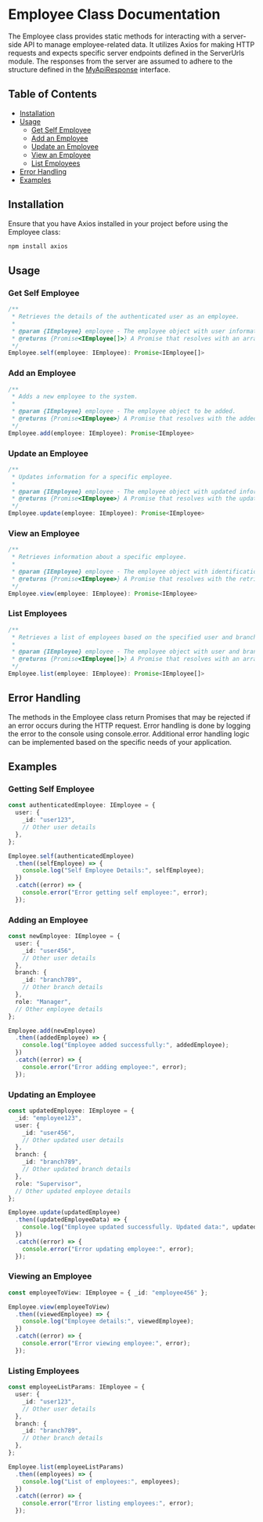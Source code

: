 # Employee Class Documentation
The Employee class provides static methods for interacting with a server-side API to manage employee-related data. It utilizes Axios for making HTTP requests and expects specific server endpoints defined in the ServerUrls module. The responses from the server are assumed to adhere to the structure defined in the [MyApiResponse](./unified-response.md) interface.

## Table of Contents
 - [Installation](#installation)
 - [Usage](#usage)
    - [Get Self Employee](#get-self-employee)
    - [Add an Employee](#add-an-employee)
    - [Update an Employee](#update-an-employee)
    - [View an Employee](#view-an-employee)
    - [List Employees](#list-employees)
 - [Error Handling](#error-handling)
 - [Examples](#error-handling)
## Installation
Ensure that you have Axios installed in your project before using the Employee class:

```bash
npm install axios
```
## Usage
### Get Self Employee
```typescript
/**
 * Retrieves the details of the authenticated user as an employee.
 *
 * @param {IEmployee} employee - The employee object with user information.
 * @returns {Promise<IEmployee[]>} A Promise that resolves with an array containing the details of the authenticated user as an employee.
 */
Employee.self(employee: IEmployee): Promise<IEmployee[]>
```
### Add an Employee
```typescript
/**
 * Adds a new employee to the system.
 *
 * @param {IEmployee} employee - The employee object to be added.
 * @returns {Promise<IEmployee>} A Promise that resolves with the added employee's data.
 */
Employee.add(employee: IEmployee): Promise<IEmployee>
```
### Update an Employee
```typescript
/**
 * Updates information for a specific employee.
 *
 * @param {IEmployee} employee - The employee object with updated information.
 * @returns {Promise<IEmployee>} A Promise that resolves with the updated employee's data.
 */
Employee.update(employee: IEmployee): Promise<IEmployee>
```
### View an Employee
```typescript
/**
 * Retrieves information about a specific employee.
 *
 * @param {IEmployee} employee - The employee object with identification information.
 * @returns {Promise<IEmployee>} A Promise that resolves with the retrieved employee's data.
 */
Employee.view(employee: IEmployee): Promise<IEmployee>
```
### List Employees
```typescript
/**
 * Retrieves a list of employees based on the specified user and branch.
 *
 * @param {IEmployee} employee - The employee object with user and branch information.
 * @returns {Promise<IEmployee[]>} A Promise that resolves with an array of employees based on the specified user and branch.
 */
Employee.list(employee: IEmployee): Promise<IEmployee[]>
```
## Error Handling
The methods in the Employee class return Promises that may be rejected if an error occurs during the HTTP request. Error handling is done by logging the error to the console using console.error. Additional error handling logic can be implemented based on the specific needs of your application.

## Examples
### Getting Self Employee
```typescript
const authenticatedEmployee: IEmployee = {
  user: {
    _id: "user123",
    // Other user details
  },
};

Employee.self(authenticatedEmployee)
  .then((selfEmployee) => {
    console.log("Self Employee Details:", selfEmployee);
  })
  .catch((error) => {
    console.error("Error getting self employee:", error);
  });
```
### Adding an Employee
```typescript
const newEmployee: IEmployee = {
  user: {
    _id: "user456",
    // Other user details
  },
  branch: {
    _id: "branch789",
    // Other branch details
  },
  role: "Manager",
  // Other employee details
};

Employee.add(newEmployee)
  .then((addedEmployee) => {
    console.log("Employee added successfully:", addedEmployee);
  })
  .catch((error) => {
    console.error("Error adding employee:", error);
  });
```
### Updating an Employee
```typescript
const updatedEmployee: IEmployee = {
  _id: "employee123",
  user: {
    _id: "user456",
    // Other updated user details
  },
  branch: {
    _id: "branch789",
    // Other updated branch details
  },
  role: "Supervisor",
  // Other updated employee details
};

Employee.update(updatedEmployee)
  .then((updatedEmployeeData) => {
    console.log("Employee updated successfully. Updated data:", updatedEmployeeData);
  })
  .catch((error) => {
    console.error("Error updating employee:", error);
  });
```
### Viewing an Employee
```typescript
const employeeToView: IEmployee = { _id: "employee456" };

Employee.view(employeeToView)
  .then((viewedEmployee) => {
    console.log("Employee details:", viewedEmployee);
  })
  .catch((error) => {
    console.error("Error viewing employee:", error);
  });
```
### Listing Employees
```typescript
const employeeListParams: IEmployee = {
  user: {
    _id: "user123",
    // Other user details
  },
  branch: {
    _id: "branch789",
    // Other branch details
  },
};

Employee.list(employeeListParams)
  .then((employees) => {
    console.log("List of employees:", employees);
  })
  .catch((error) => {
    console.error("Error listing employees:", error);
  });
```

